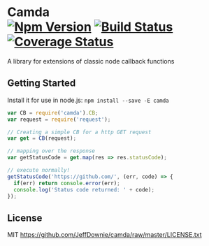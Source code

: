 Camda<br/>[![Npm Version](https://img.shields.io/npm/v/camda.svg)](https://www.npmjs.com/package/camda) [![Build Status](https://travis-ci.org/JeffDownie/camda.svg?branch=master)](https://travis-ci.org/JeffDownie/camda) [![Coverage Status](https://coveralls.io/repos/github/JeffDownie/camda/badge.svg?branch=master)](https://coveralls.io/github/JeffDownie/camda?branch=master)
========================================================================================================================================================================================================================================================================================================================================================================================
A library for extensions of classic node callback functions

## Getting Started

Install it for use in node.js:
`npm install --save -E camda`

```javascript
var CB = require('camda').CB;
var request = require('request');

// Creating a simple CB for a http GET request
var get = CB(request);

// mapping over the response
var getStatusCode = get.map(res => res.statusCode);

// execute normally!
getStatusCode('https://github.com/', (err, code) => {
  if(err) return console.error(err);
  console.log('Status code returned: ' + code);
});
```

## License

MIT <https://github.com/JeffDownie/camda/raw/master/LICENSE.txt>